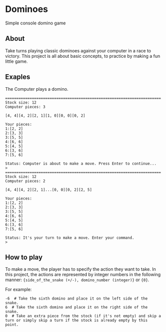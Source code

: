 # Dominoes
Simple console domino game
## About
Take turns playing classic dominoes against your computer in a race to victory.
This project is all about basic concepts, to practice by making a fun little game.
## Exaples
The Computer plays a domino.
```
======================================================================
Stock size: 12
Computer pieces: 3

[4, 4][4, 2][2, 1][1, 0][0, 0][0, 2]

Your pieces:
1:[2, 2]
2:[3, 3]
3:[5, 5]
4:[6, 6]
5:[4, 5]
6:[3, 6]
7:[5, 6]

Status: Computer is about to make a move. Press Enter to continue...
>
======================================================================
Stock size: 12
Computer pieces: 2

[4, 4][4, 2][2, 1]...[0, 0][0, 2][2, 5]

Your pieces:
1:[2, 2]
2:[3, 3]
3:[5, 5]
4:[6, 6]
5:[4, 5]
6:[3, 6]
7:[5, 6]

Status: It's your turn to make a move. Enter your command.
>
```
## How to play
To make a move, the player has to specify the action they want to take. In this project, the actions are represented by integer numbers in the following manner: `{side_of_the_snake (+/-), domino_number (integer)}` or `{0}`. 

For example:
```
-6  # Take the sixth domino and place it on the left side of the snake.
6  # Take the sixth domino and place it on the right side of the snake.
0  # Take an extra piece from the stock (if it's not empty) and skip a turn or simply skip a turn if the stock is already empty by this point.
```

